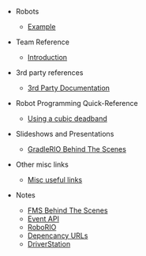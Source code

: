  - Robots
   - [Example](docs/robots/ExampleBot)
  
 - Team Reference
   - [Introduction](docs/reference/README)
 
 - 3rd party references
   - [3rd Party Documentation](docs/thirdParty)

 - Robot Programming Quick-Reference
   - [Using a cubic deadband](docs/learn/cubicdeadband)

 - Slideshows and Presentations
   - [GradleRIO Behind The Scenes](https://docs.google.com/presentation/d/1fnfz4hCvnvDJb1606Ee7VkJCn4IvJDUIbYxkTxR6YsM/edit?usp=sharing)
  
 - Other misc links
   - [Misc useful links](docs/miscResources)

 - Notes
   - [FMS Behind The Scenes](docs/fms)
   - [Event API](docs/eventapi)
   - [RoboRIO](docs/roborio)
   - [Depencancy URLs](docs/deps)
   - [DriverStation](docs/ds)